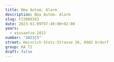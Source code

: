 ```yaml
---
title: Bma Autom. Alarm
description: Bma Autom. Alarm
slug: F23000343
date: 2023-01-09T07:49:00+02:00
years:
  - einsaetze-2023
number: "2023|5"
street: Heinrich-Stutz-Strasse 20, 8902 Urdorf
group: KA T1
draft: false
---
```

